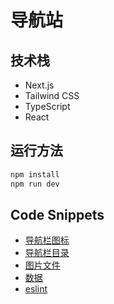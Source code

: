 # 导航站

## 技术栈
- Next.js
- Tailwind CSS
- TypeScript
- React

## 运行方法
```bash
npm install
npm run dev
```

## Code Snippets
- [导航栏图标](https://github.com/ziho7/ai-navi/blob/main/src/app/components/Navbar.tsx#L4-L12)
- [导航栏目录](https://github.com/ziho7/ai-navi/blob/main/src/app/components/Navbar.tsx#L46-L113)
- [图片文件](https://github.com/ziho7/ai-navi/tree/main/public/img)
- [数据](https://github.com/ziho7/ai-navi/blob/main/data.json)
- [eslint](https://github.com/ziho7/ai-navi/blob/main/eslint.config.mjs#L15-L20)